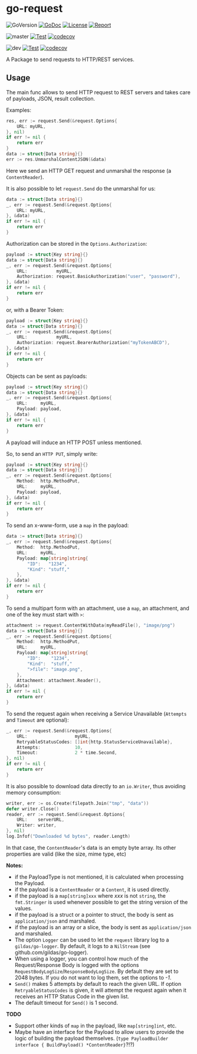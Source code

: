 # go-request

![GoVersion](https://img.shields.io/github/go-mod/go-version/gildas/go-request)
[![GoDoc](https://img.shields.io/badge/go.dev-reference-007d9c?logo=go&logoColor=white&style=flat-square)](https://pkg.go.dev/github.com/gildas/go-request) 
[![License](https://img.shields.io/github/license/gildas/go-request)](https://github.com/gildas/go-request/blob/master/LICENSE) 
[![Report](https://goreportcard.com/badge/github.com/gildas/go-request)](https://goreportcard.com/report/github.com/gildas/go-request)  

![master](https://img.shields.io/badge/branch-master-informational)
[![Test](https://github.com/gildas/go-request/actions/workflows/test.yml/badge.svg?branch=master)](https://github.com/gildas/go-request/actions/workflows/test.yml)
[![codecov](https://codecov.io/gh/gildas/go-request/branch/master/graph/badge.svg?token=gFCzS9b7Mu)](https://codecov.io/gh/gildas/go-request/branch/master)

![dev](https://img.shields.io/badge/branch-dev-informational)
[![Test](https://github.com/gildas/go-request/actions/workflows/test.yml/badge.svg?branch=dev)](https://github.com/gildas/go-request/actions/workflows/test.yml)
[![codecov](https://codecov.io/gh/gildas/go-request/branch/dev/graph/badge.svg?token=gFCzS9b7Mu)](https://codecov.io/gh/gildas/go-request/branch/dev)

A Package to send requests to HTTP/REST services.

## Usage

The main func allows to send HTTP request to REST servers and takes care of payloads, JSON, result collection.

Examples:

```go
res, err := request.Send(&request.Options{
    URL: myURL,
}, nil)
if err != nil {
    return err
}
data := struct{Data string}{}
err := res.UnmarshalContentJSON(&data)
```
Here we send an HTTP GET request and unmarshal the response (a `ContentReader`).

It is also possible to let `request.Send` do the unmarshal for us:

```go
data := struct{Data string}{}
_, err := request.Send(&request.Options{
    URL: myURL,
}, &data)
if err != nil {
    return err
}
```

Authorization can be stored in the `Options.Authorization`:

```go
payload := struct{Key string}{}
data := struct{Data string}{}
_, err := request.Send(&request.Options{
    URL:           myURL,
    Authorization: request.BasicAuthorization("user", "password"),
}, &data)
if err != nil {
    return err
}
```

or, with a Bearer Token:  

```go
payload := struct{Key string}{}
data := struct{Data string}{}
_, err := request.Send(&request.Options{
    URL:           myURL,
    Authorization: request.BearerAuthorization("myTokenABCD"),
}, &data)
if err != nil {
    return err
}
```

Objects can be sent as payloads:

```go
payload := struct{Key string}{}
data := struct{Data string}{}
_, err := request.Send(&request.Options{
    URL:     myURL,
    Payload: payload,
}, &data)
if err != nil {
    return err
}
```

A payload will induce an HTTP POST unless mentioned.

So, to send an `HTTP PUT`, simply write:

```go
payload := struct{Key string}{}
data := struct{Data string}{}
_, err := request.Send(&request.Options{
    Method:  http.MethodPut,
    URL:     myURL,
    Payload: payload,
}, &data)
if err != nil {
    return err
}
```

To send an x-www-form, use a `map` in the payload:  

```go
data := struct{Data string}{}
_, err := request.Send(&request.Options{
    Method:  http.MethodPut,
    URL:     myURL,
    Payload: map[string]string{
        "ID":   "1234",
        "Kind": "stuff,"
    },
}, &data)
if err != nil {
    return err
}
```

To send a multipart form with an attachment, use a `map`, an attachment, and one of the key must start with `>`:  

```go
attachment := request.ContentWithData(myReadFile(), "image/png")
data := struct{Data string}{}
_, err := request.Send(&request.Options{
    Method:  http.MethodPut,
    URL:     myURL,
    Payload: map[string]string{
        "ID":    "1234",
        "Kind":  "stuff,"
        ">file": "image.png",
    },
    Attachment: attachment.Reader(),
}, &data)
if err != nil {
    return err
}
```
To send the request again when receiving a Service Unavailable (`Attempts` and `Timeout` are optional):  
```go
_, err := request.Send(&request.Options{
    URL:                  myURL,
    RetryableStatusCodes: []int{http.StatusServiceUnavailable},
    Attempts:             10,
    Timeout:              2 * time.Second,
}, nil)
if err != nil {
    return err
}
```

It is also possible to download data directly to an `io.Writer`, thus avoiding memory consumption:
```go
writer, err := os.Create(filepath.Join("tmp", "data"))
defer writer.Close()
reader, err := request.Send(&request.Options{
	URL:    serverURL,
	Writer: writer,
}, nil)
log.Infof("Downloaded %d bytes", reader.Length)
```
In that case, the `ContentReader`'s data is an empty byte array. Its other properties are valid (like the size, mime type, etc)

**Notes:**  
- if the PayloadType is not mentioned, it is calculated when processing the Payload.
- if the payload is a `ContentReader` or a `Content`, it is used directly.
- if the payload is a `map[string]xxx` where *xxx* is not `string`, the `fmt.Stringer` is used whenever possible to get the string version of the values.
- if the payload is a struct or a pointer to struct, the body is sent as `application/json` and marshaled.
- if the payload is an array or a slice, the body is sent as `application/json` and marshaled.
- The option `Logger` can be used to let the `request` library log to a `gildas/go-logger`. By default, it logs to a `NilStream` (see github.com/gildas/go-logger).
- When using a logger, you can control how much of the Request/Response Body is logged with the options `RequestBodyLogSize`/`ResponseBodyLogSize`. By default they are set to 2048 bytes. If you do not want to log them, set the options to *-1*.
- `Send()` makes 5 attempts by default to reach the given URL. If option `RetryableStatusCodes` is given, it will attempt the request again when it receives an HTTP Status Code in the given list.
- The default timeout for `Send()` is 1 second.

**TODO**  
- Support other kinds of `map` in the payload, like `map[string]int`, etc.
- Maybe have an interface for the Payload to allow users to provide the logic of building the payload themselves. (`type PayloadBuilder interface { BuildPayload() *ContentReader}`?!?)